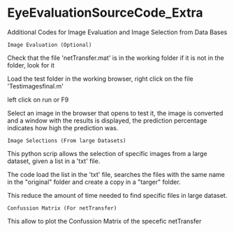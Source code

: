 # EyeEvaluationSourceCode_Extra
Additional Codes for Image Evaluation and Image Selection from Data Bases

    Image Evaluation (Optional)
    
Check that the file 'netTransfer.mat' is in the working folder if it is not in the folder, look for it

Load the test folder in the working browser, right click on the file 'Testimagesfinal.m'

left click on run or F9

Select an image in the browser that opens to test it, the image is converted and a window with the results is displayed, the prediction percentage indicates how high the prediction was.

    Image Selections (From large Datasets)
This python scrip allows the selection of specific images from a large dataset, given a list in a 'txt' file.

The code load the list in the 'txt' file, searches the files with the same name in the "original" folder and create a copy in a "targer" folder.

This reduce the amount of time needed to find specific files in large dataset.

    Confussion Matrix (For netTransfer)
This allow to plot the Confussion Matrix of the specefic netTransfer
